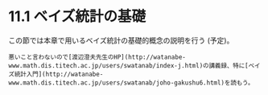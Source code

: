 # 11.1 ベイズ統計の基礎

この節では本章で用いるベイズ統計の基礎的概念の説明を行う (予定)。

```{note}
悪いこと言わないので[渡辺澄夫先生のHP](http://watanabe-www.math.dis.titech.ac.jp/users/swatanab/index-j.html)の講義録、特に[ベイズ統計入門](http://watanabe-www.math.dis.titech.ac.jp/users/swatanab/joho-gakushu6.html)を読もう。
```